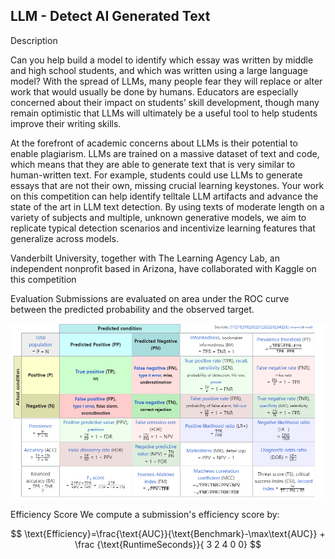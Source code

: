 ## LLM - Detect AI Generated Text

Description

Can you help build a model to identify which essay was written by middle and high school students, and which was written using a large language model? With the spread of LLMs, many people fear they will replace or alter work that would usually be done by humans. Educators are especially concerned about their impact on students’ skill development, though many remain optimistic that LLMs will ultimately be a useful tool to help students improve their writing skills.

At the forefront of academic concerns about LLMs is their potential to enable plagiarism. LLMs are trained on a massive dataset of text and code, which means that they are able to generate text that is very similar to human-written text. For example, students could use LLMs to generate essays that are not their own, missing crucial learning keystones. Your work on this competition can help identify telltale LLM artifacts and advance the state of the art in LLM text detection. By using texts of moderate length on a variety of subjects and multiple, unknown generative models, we aim to replicate typical detection scenarios and incentivize learning features that generalize across models.

Vanderbilt University, together with ​The Learning Agency Lab, an independent nonprofit based in Arizona, have collaborated with Kaggle on this competition



Evaluation
Submissions are evaluated on area under the ROC curve between the predicted probability and the observed target.


![Alt text](image.png)


Efficiency Score
We compute a submission's efficiency score by:

$$
\text{Efficiency}=\frac{\text{AUC}}{\text{Benchmark}-\max\text{AUC}} + \frac {\text{RuntimeSeconds}}{ 3 2 4 0 0}
$$
